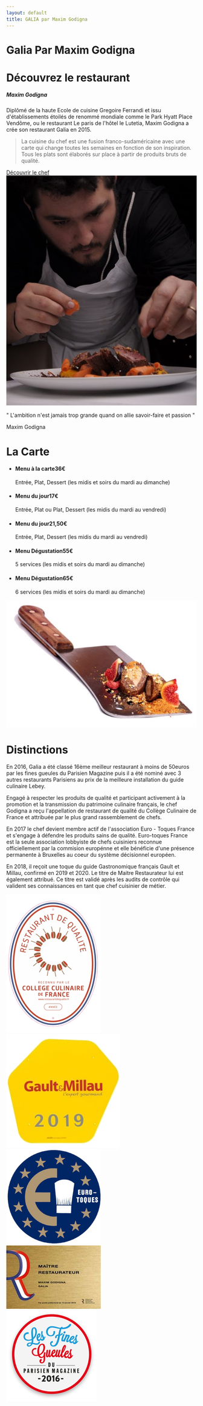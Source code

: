 ```yaml
---
layout: default
title: GALIA par Maxim Godigna
---
```


<div id="title" class="page-breadcrumb">
    <div class="container text-center">
        <h1 class="title-1"><span style="text-transform:capitalize">Galia Par Maxim Godigna</span></h1>
    </div>
</div>
<div class="space-40"></div>
<div class="overflow-hidden">
    <div class="container">
        <div class="row vertical-align-child">
            <div class="col-md-6 text-center">
                <h1 class="title-1">Découvrez <span class="text-color">le restaurant</span></h1>
                <h5 class="subtitle">Maxim Godigna</h5>
                <div class="space-30"></div>
                <p>
                    Diplômé de la haute <span class="text-color">Ecole de cuisine Gregoire Ferrandi</span> et issu d'établissements étoilés de renommé mondiale comme le <span class="text-color">Park Hyatt Place Vendôme</span>, ou le restaurant <span class="text-color">Le paris de l'hôtel le Lutetia</span>,
                    Maxim Godigna a crée son restaurant Galia en 2015.
                </p>
                <blockquote>
                    La cuisine du chef est une fusion franco-sudaméricaine avec une carte qui change toutes les semaines en fonction de son inspiration. Tous les plats sont élaborés sur place à partir de produits bruts de qualité.
                </blockquote>
                <div class="space-30"></div>
                <a class="btn btn-xl btn-primary" href="https://www.maximgodigna.com/">Découvrir le chef</a>
                <div class="space-30"></div>
            </div>
            <div class="col-md-6">
                <img src="images/chef-min.jpg" alt="" class="img-responsive img-rounded">
            </div>
        </div>
    </div>

</div>
<div class="space-70"></div>
<div class="cta-background">
    <div class="container">
        <div class="row">
            <div class="col-sm-8 col-sm-offset-4 text-left">
                <p class="lead ">
                    " L'ambition n'est jamais trop grande quand on allie savoir-faire et passion "
                </p>
                <span class="lead">Maxim Godigna</span>
            </div>
        </div>
    </div>
</div>
<div class="space-70"></div>
<div class="container">
    <div class="text-center">
        <h1 class="title-1">La <span class="text-color">Carte</span></h1>
        <div class="space-30"></div>
    </div>
    <div class="row vertical-align-child">
        <div class="col-md-6">
            <ul class="list-unstyled">
                <li class="menu-box clearfix margin-b-20">
                    <div class="menu-content">
                        <h4>Menu à la carte<span>36€</span></h4>
                        <p>Entrée, Plat, Dessert (les midis et soirs du mardi au dimanche)</p>
                    </div>
                </li>
                <li class="menu-box clearfix margin-b-20">
                    <div class="menu-content">
                        <h4>Menu du jour<span>17€</span></h4>
                        <p>Entrée, Plat ou Plat, Dessert (les midis du mardi au vendredi)</p>
                    </div>
                </li>
                <li class="menu-box clearfix margin-b-20">
                    <div class="menu-content">
                        <h4>Menu du jour<span>21,50€</span></h4>
                        <p>Entrée, Plat, Dessert (les midis du mardi au vendredi)</p>
                    </div>
                </li>
                <li class="menu-box clearfix margin-b-20">
                    <div class="menu-content">
                        <h4>Menu Dégustation<span>55€</span></h4>
                        <p>5 services (les midis et soirs du mardi au dimanche)</p>
                    </div>
                </li>
                <li class="menu-box clearfix margin-b-20">
                    <div class="menu-content">
                        <h4>Menu Dégustation<span>65€</span></h4>
                        <p>6 services (les midis et soirs du mardi au dimanche)</p>
                    </div>
                </li>
            </ul>
        </div>
        <div class="col-md-6 text-center">
            <div class="abso-img">
                <img src="images/home/1.jpg" alt="" class="img-responsive">
            </div>
        </div>
    </div>
</div>
<div class="award-chefs">
    <div class="container">
        <div class="row">
            <div class="col-md-8 col-md-offset-2 text-center">
                <h1 class="text-uppercase">Distinctions</h1>
                <p>
                    En 2016, Galia a été classé 16ème meilleur restaurant à moins de 50euros par les fines gueules du Parisien Magazine puis il a été nominé avec 3 autres restaurants Parisiens au prix de la meilleure installation du guide culinaire Lebey.
                </p>
                <p>
                    Engagé à respecter les produits de qualité et participant activement à la promotion et la transmission du patrimoine culinaire français, le chef Godigna a reçu l'appellation de restaurant de qualité du Collège Culinaire de France et attribuée par le plus grand rassemblement de chefs.
                </p>
                <p>
                    En 2017 le chef devient membre actif de l'association Euro - Toques France et s'engage à défendre les produits sains de qualité. Euro-toques France est la seule association lobbyiste de chefs cuisiniers reconnue officiellement par la commision europénne
                    et elle bénéficie d'une présence permanente à Bruxelles au coeur du système décisionnel européen.
                </p>
                <p>
                    En 2018, il reçoit une toque du guide Gastronomique français Gault et Millau, confirmé en 2019 et 2020. Le titre de Maitre Restaurateur lui est également attribué. Ce titre est validé après les audits de contrôle qui valident ses connaissances en tant que chef cuisinier de métier.
                </p>
            </div>
        </div>
        <div class="row">
            <div class="col-md-offset-2 col-sm-3  text-center">
                <img src="images/home/award1.png" alt="" class="img-responsive" style="margin:0 auto;">
            </div>
            <div class="col-sm-3">
                <img src="images/home/award5.jpg" alt="" class="img-responsive" style="margin:0 auto;">
            </div>
            <div class="col-sm-3 text-center">
                <img src="images/home/award3.png" alt="" class="img-responsive" style="margin:0 auto;">
            </div>
        </div>
        <div class="row">
            <div class="col-md-offset-3 col-sm-3 text-center">
                <img src="images/home/award4.jpg" alt="" class="img-responsive" style="margin:0 auto;">
            </div>
            <div class="col-sm-3 text-center">
                <img src="images/home/award2.png" alt="" class="img-responsive" style="margin:0 auto;">
            </div>
        </div>
    </div>
</div>
